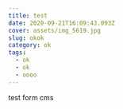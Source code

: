 ```yaml
---
title: test
date: 2020-09-21T16:09:43.093Z
cover: assets/img_5619.jpg
slug: okok
category: ok
tags:
  - ok
  - ok
  - oooo
---
```

test form cms